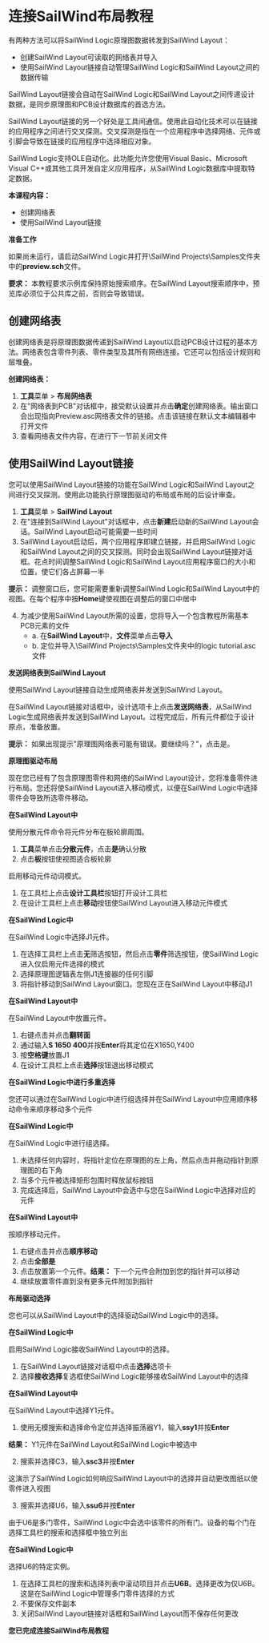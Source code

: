 # 连接SailWind布局教程

有两种方法可以将SailWind Logic原理图数据转发到SailWind Layout：

- 创建SailWind Layout可读取的网络表并导入
- 使用SailWind Layout链接自动管理SailWind Logic和SailWind Layout之间的数据传输

SailWind Layout链接会自动在SailWind Logic和SailWind Layout之间传递设计数据，是同步原理图和PCB设计数据库的首选方法。

SailWind Layout链接的另一个好处是工具间通信。使用此自动化技术可以在链接的应用程序之间进行交叉探测。交叉探测是指在一个应用程序中选择网络、元件或引脚会导致在链接的应用程序中选择相应对象。

SailWind Logic支持OLE自动化。此功能允许您使用Visual Basic、Microsoft Visual C++或其他工具开发自定义应用程序，从SailWind Logic数据库中提取特定数据。

****本课程内容：****

- 创建网络表
- 使用SailWind Layout链接

****准备工作****

如果尚未运行，请启动SailWind Logic并打开\SailWind Projects\Samples文件夹中的**preview.sch**文件。

**要求：** 本教程要求示例库保持原始搜索顺序。在SailWind Layout搜索顺序中，预览库必须位于公共库之前，否则会导致错误。

## 创建网络表
创建网络表是将原理图数据传递到SailWind Layout以启动PCB设计过程的基本方法。网络表包含零件列表、零件类型及其所有网络连接。它还可以包括设计规则和层堆叠。

****创建网络表：****

1. **工具**菜单 > **布局网络表**
2. 在"网络表到PCB"对话框中，接受默认设置并点击**确定**创建网络表。输出窗口会出现指向Preview.asc网络表文件的链接。点击该链接在默认文本编辑器中打开文件
3. 查看网络表文件内容，在进行下一节前关闭文件

## 使用SailWind Layout链接
您可以使用SailWind Layout链接的功能在SailWind Logic和SailWind Layout之间进行交叉探测。使用此功能执行原理图驱动的布局或布局的后设计审查。

1. **工具**菜单 > **SailWind Layout**
2. 在"连接到SailWind Layout"对话框中，点击**新建**启动新的SailWind Layout会话。SailWind Layout启动可能需要一些时间
3. SailWind Layout启动后，两个应用程序即建立链接，并启用SailWind Logic和SailWind Layout之间的交叉探测。同时会出现SailWind Layout链接对话框。花点时间调整SailWind Logic和SailWind Layout应用程序窗口的大小和位置，使它们各占屏幕一半

**提示：** 调整窗口后，您可能需要重新调整SailWind Logic和SailWind Layout中的视图。在每个程序中按**Home**键使视图在调整后的窗口中居中

4. 为减少使用SailWind Layout所需的设置，您将导入一个包含教程所需基本PCB元素的文件
   - a. 在**SailWind Layout**中，**文件**菜单点击**导入**
   - b. 定位并导入\SailWind Projects\Samples文件夹中的logic tutorial.asc文件

****发送网络表到SailWind Layout****

使用SailWind Layout链接自动生成网络表并发送到SailWind Layout。

在SailWind Layout链接对话框中，设计选项卡上点击**发送网络表**，从SailWind Logic生成网络表并发送到SailWind Layout。过程完成后，所有元件都位于设计原点，准备放置。

**提示：** 如果出现提示"原理图网络表可能有错误。要继续吗？"，点击是。

****原理图驱动布局****

现在您已经有了包含原理图零件和网络的SailWind Layout设计，您将准备零件进行布局。您还将使SailWind Layout进入移动模式，以便在SailWind Logic中选择零件会导致所选零件移动。

****在SailWind Layout中****

使用分散元件命令将元件分布在板轮廓周围。

1. **工具**菜单点击**分散元件**，点击**是**确认分散
2. 点击**板**按钮使视图适合板轮廓

启用移动元件动词模式。

1. 在工具栏上点击**设计工具栏**按钮打开设计工具栏
2. 在设计工具栏上点击**移动**按钮使SailWind Layout进入移动元件模式

****在SailWind Logic中****

在SailWind Logic中选择J1元件。

1. 在选择工具栏上点击**无**筛选按钮，然后点击**零件**筛选按钮，使SailWind Logic进入仅启用元件选择的模式
2. 选择原理图逻辑表左侧J1连接器的任何引脚
3. 将指针移动到SailWind Layout窗口。您现在正在SailWind Layout中移动J1

****在SailWind Layout中****

在SailWind Layout中放置元件。

1. 右键点击并点击**翻转面**
2. 通过输入**S 1650 400**并按**Enter**将其定位在X1650,Y400
3. 按**空格键**放置J1
4. 在设计工具栏上点击**选择**按钮退出移动模式

****在SailWind Logic中进行多重选择****

您还可以通过在SailWind Logic中进行组选择并在SailWind Layout中应用顺序移动命令来顺序移动多个元件

****在SailWind Logic中****

在SailWind Logic中进行组选择。

1. 未选择任何内容时，将指针定位在原理图的左上角，然后点击并拖动指针到原理图的右下角
2. 当多个元件被选择矩形包围时释放鼠标按钮
3. 完成选择后，SailWind Layout中会选中与您在SailWind Logic中选择对应的元件

****在SailWind Layout中****

按顺序移动元件。

1. 右键点击并点击**顺序移动**
2. 点击**全部是**
3. 点击放置第一个元件。**结果：** 下一个元件会附加到您的指针并可以移动
4. 继续放置零件直到没有更多元件附加到指针

****布局驱动选择****

您也可以从SailWind Layout中的选择驱动SailWind Logic中的选择。

****在SailWind Logic中****

启用SailWind Logic接收SailWind Layout中的选择。

1. 在SailWind Layout链接对话框中点击**选择**选项卡
2. 选择**接收选择**复选框使SailWind Logic能够接收SailWind Layout中的选择

****在SailWind Layout中****

在SailWind Layout中选择Y1元件。

1. 使用无模搜索和选择命令定位并选择振荡器Y1，输入**ssy1**并按**Enter**

**结果：** Y1元件在SailWind Layout和SailWind Logic中被选中

2. 搜索并选择C3，输入**ssc3**并按**Enter**

这演示了SailWind Logic如何响应SailWind Layout中的选择并自动更改图纸以使零件进入视图

3. 搜索并选择U6，输入**ssu6**并按**Enter**

由于U6是多门零件，SailWind Logic中会选中该零件的所有门。设备的每个门在选择工具栏的搜索和选择框中独立列出

****在SailWind Logic中****

选择U6的特定实例。

1. 在选择工具栏的搜索和选择列表中滚动项目并点击**U6B**。选择更改为仅U6B。这是在SailWind Logic中管理多门零件选择的方式
2. 不要保存文件副本
3. 关闭SailWind Layout链接对话框和SailWind Layout而不保存任何更改

****您已完成连接SailWind布局教程****